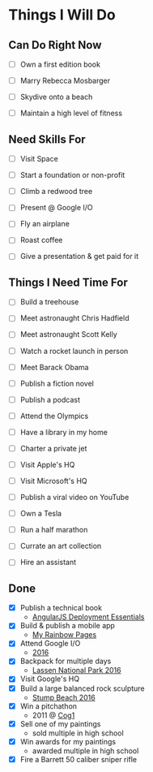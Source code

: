 # Things I Will Do


## Can Do Right Now

- [ ] Own a first edition book
- [ ] Marry Rebecca Mosbarger
- [ ] Skydive onto a beach
- [ ] Maintain a high level of fitness


## Need Skills For

- [ ] Visit Space
- [ ] Start a foundation or non-profit
- [ ] Climb a redwood tree
- [ ] Present @ Google I/O
- [ ] Fly an airplane
- [ ] Roast coffee
- [ ] Give a presentation & get paid for it


## Things I Need Time For

- [ ] Build a treehouse
- [ ] Meet astronaught Chris Hadfield
- [ ] Meet astronaught Scott Kelly
- [ ] Watch a rocket launch in person
- [ ] Meet Barack Obama
- [ ] Publish a fiction novel
- [ ] Publish a podcast
- [ ] Attend the Olympics
- [ ] Have a library in my home
- [ ] Charter a private jet
- [ ] Visit Apple's HQ
- [ ] Visit Microsoft's HQ
- [ ] Publish a viral video on YouTube
- [ ] Own a Tesla
- [ ] Run a half marathon
- [ ] Currate an art collection
- [ ] Hire an assistant



## Done

- [X] Publish a technical book
  - [AngularJS Deployment Essentials](https://www.packtpub.com/web-development/angularjs-deployment-essentials)
- [X] Build & publish a mobile app
  - [My Rainbow Pages](https://play.google.com/store/apps/details?id=com.ionicframework.rainbowpages177570&hl=en)
- [X] Attend Google I/O
  - [2016](https://events.google.com/io2016/)
- [X] Backpack for multiple days
  - [Lassen National Park 2016](https://goo.gl/photos/GDx3kFDZ91A3an7a9)
- [X] Visit Google's HQ
- [X] Build a large balanced rock sculpture
  - [Stump Beach 2016](https://goo.gl/photos/MW162iSPXwN3tD4K8)
- [X] Win a pitchathon
  - 2011 @ [Cog1](http://cog1.com/)
- [X] Sell one of my paintings
  - sold multiple in high school
- [X] Win awards for my paintings
  - awarded multiple in high school
- [X] Fire a Barrett 50 caliber sniper rifle

